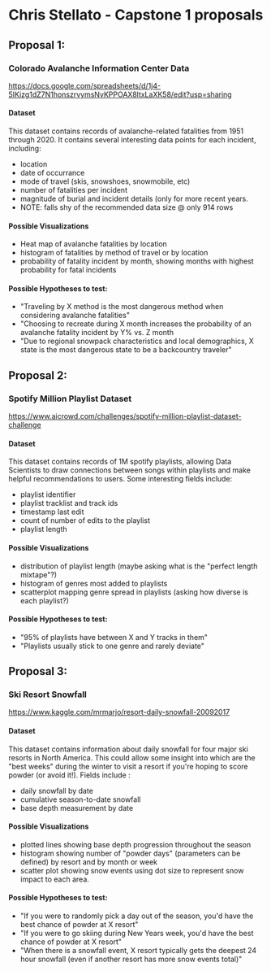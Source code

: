 # Chris Stellato - Capstone 1 proposals


## Proposal 1: 
### Colorado Avalanche Information Center Data
https://docs.google.com/spreadsheets/d/1j4-5IKizg1dZ7N1honszrvymsNvKPPOAX8ltxLaXK58/edit?usp=sharing

#### Dataset
This dataset contains records of avalanche-related fatalities from 1951 through 2020. It contains several interesting data points for each incident, including: 
* location
* date of occurrance
* mode of travel (skis, snowshoes, snowmobile, etc)
* number of fatalities per incident
* magnitude of burial and incident details (only for more recent years. 
* NOTE: falls shy of the recommended data size @ only 914 rows

#### Possible Visualizations
* Heat map of avalanche fatalities by location
* histogram of fatalities by method of travel or by location
* probability of fatality incident by month, showing months with highest probability for fatal incidents

#### Possible Hypotheses to test: 
* "Traveling by X method is the most dangerous method when considering avalanche fatalities"
* "Choosing to recreate during X month increases the probability of an avalanche fatality incident by Y% vs. Z month
* "Due to regional snowpack characteristics and local demographics, X state is the most dangerous state to be a backcountry traveler" 


## Proposal 2: 
### Spotify Million Playlist Dataset
https://www.aicrowd.com/challenges/spotify-million-playlist-dataset-challenge

#### Dataset
This dataset contains records of 1M spotify playlists, allowing Data Scientists to draw connections between songs within playlists and make helpful recommendations to users. Some interesting fields include: 
* playlist identifier
* playlist tracklist and track ids
* timestamp last edit
* count of number of edits to the playlist
* playlist length

#### Possible Visualizations
* distribution of playlist length (maybe asking what is the "perfect length mixtape"?) 
* histogram of genres most added to playlists
* scatterplot mapping genre spread in playlists (asking how diverse is each playlist?)

#### Possible Hypotheses to test: 
* "95% of playlists have between X and Y tracks in them"
* "Playlists usually stick to one genre and rarely deviate"


## Proposal 3: 
### Ski Resort Snowfall
https://www.kaggle.com/mrmarjo/resort-daily-snowfall-20092017

#### Dataset
This dataset contains information about daily snowfall for four major ski resorts in North America. This could allow some insight into which are the "best weeks" during the winter to visit a resort if you're hoping to score powder (or avoid it!). Fields include : 
* daily snowfall by date
* cumulative season-to-date snowfall
* base depth measurement by date

#### Possible Visualizations
* plotted lines showing base depth progression throughout the season
* histogram showing number of "powder days" (parameters can be defined) by resort and by month or week
* scatter plot showing snow events using dot size to represent snow impact to each area.

#### Possible Hypotheses to test: 
* "If you were to randomly pick a day out of the season, you'd have the best chance of powder at X resort"
* "If you were to go skiing during New Years week, you'd have the best chance of powder at X resort" 
* "When there is a snowfall event, X resort typically gets the deepest 24 hour snowfall (even if another resort has more snow events total)"
